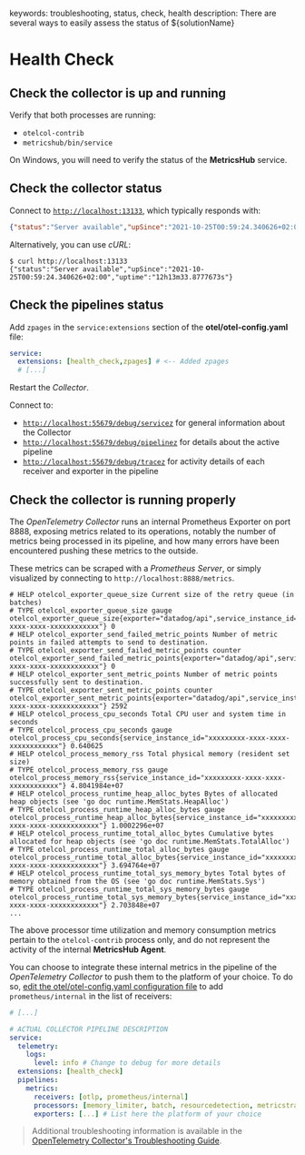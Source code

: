 keywords: troubleshooting, status, check, health
description: There are several ways to easily assess the status of ${solutionName}

# Health Check

<!-- MACRO{toc|fromDepth=1|toDepth=2|id=toc} -->

## Check the collector is up and running

Verify that both processes are running:

* `otelcol-contrib`
* `metricshub/bin/service`

On Windows, you will need to verify the status of the **MetricsHub** service.

## Check the collector status

Connect to [`http://localhost:13133`](http://localhost:13133), which typically responds with:

```json
{"status":"Server available","upSince":"2021-10-25T00:59:24.340626+02:00","uptime":"12h12m21.5832293s"}
```

Alternatively, you can use *cURL*:

```shell-session
$ curl http://localhost:13133
{"status":"Server available","upSince":"2021-10-25T00:59:24.340626+02:00","uptime":"12h13m33.8777673s"}
```

## Check the pipelines status

Add `zpages` in the `service:extensions` section of the **otel/otel-config.yaml** file:

```yaml
service:
  extensions: [health_check,zpages] # <-- Added zpages
  # [...]
```

Restart the *Collector*.

Connect to:

* [`http://localhost:55679/debug/servicez`](http://localhost:55679/debug/servicez) for general information about the Collector
* [`http://localhost:55679/debug/pipelinez`](http://localhost:55679/debug/pipelinez) for details about the active pipeline
* [`http://localhost:55679/debug/tracez`](http://localhost:55679/debug/tracez) for activity details of each receiver and exporter in the pipeline

## Check the collector is running properly

The *OpenTelemetry Collector* runs an internal Prometheus Exporter on port 8888, exposing metrics related to its operations, notably the number of metrics being processed in its pipeline, and how many errors have been encountered pushing these metrics to the outside.

These metrics can be scraped with a *Prometheus Server*, or simply visualized by connecting to `http://localhost:8888/metrics`.

```text
# HELP otelcol_exporter_queue_size Current size of the retry queue (in batches)
# TYPE otelcol_exporter_queue_size gauge
otelcol_exporter_queue_size{exporter="datadog/api",service_instance_id="xxxxxxxxx-xxxx-xxxx-xxxxxxxxxxxx"} 0
# HELP otelcol_exporter_send_failed_metric_points Number of metric points in failed attempts to send to destination.
# TYPE otelcol_exporter_send_failed_metric_points counter
otelcol_exporter_send_failed_metric_points{exporter="datadog/api",service_instance_id="xxxxxxxxx-xxxx-xxxx-xxxxxxxxxxxx"} 0
# HELP otelcol_exporter_sent_metric_points Number of metric points successfully sent to destination.
# TYPE otelcol_exporter_sent_metric_points counter
otelcol_exporter_sent_metric_points{exporter="datadog/api",service_instance_id="xxxxxxxxx-xxxx-xxxx-xxxxxxxxxxxx"} 2592
# HELP otelcol_process_cpu_seconds Total CPU user and system time in seconds
# TYPE otelcol_process_cpu_seconds gauge
otelcol_process_cpu_seconds{service_instance_id="xxxxxxxxx-xxxx-xxxx-xxxxxxxxxxxx"} 0.640625
# HELP otelcol_process_memory_rss Total physical memory (resident set size)
# TYPE otelcol_process_memory_rss gauge
otelcol_process_memory_rss{service_instance_id="xxxxxxxxx-xxxx-xxxx-xxxxxxxxxxxx"} 4.8041984e+07
# HELP otelcol_process_runtime_heap_alloc_bytes Bytes of allocated heap objects (see 'go doc runtime.MemStats.HeapAlloc')
# TYPE otelcol_process_runtime_heap_alloc_bytes gauge
otelcol_process_runtime_heap_alloc_bytes{service_instance_id="xxxxxxxxx-xxxx-xxxx-xxxxxxxxxxxx"} 1.0002296e+07
# HELP otelcol_process_runtime_total_alloc_bytes Cumulative bytes allocated for heap objects (see 'go doc runtime.MemStats.TotalAlloc')
# TYPE otelcol_process_runtime_total_alloc_bytes gauge
otelcol_process_runtime_total_alloc_bytes{service_instance_id="xxxxxxxxx-xxxx-xxxx-xxxxxxxxxxxx"} 3.694764e+07
# HELP otelcol_process_runtime_total_sys_memory_bytes Total bytes of memory obtained from the OS (see 'go doc runtime.MemStats.Sys')
# TYPE otelcol_process_runtime_total_sys_memory_bytes gauge
otelcol_process_runtime_total_sys_memory_bytes{service_instance_id="xxxxxxxxx-xxxx-xxxx-xxxxxxxxxxxx"} 2.703848e+07
...
```

The above processor time utilization and memory consumption metrics pertain to the `otelcol-contrib` process only, and do not represent the activity of the internal **MetricsHub Agent**.

You can choose to integrate these internal metrics in the pipeline of the *OpenTelemetry Collector* to push them to the platform of your choice. To do so, [edit the otel/otel-config.yaml configuration file](../configuration/configure-otel.md) to add `prometheus/internal` in the list of receivers:

```yaml
# [...]

# ACTUAL COLLECTOR PIPELINE DESCRIPTION
service:
  telemetry:
    logs:
      level: info # Change to debug for more details
  extensions: [health_check]
  pipelines:
    metrics:
      receivers: [otlp, prometheus/internal]
      processors: [memory_limiter, batch, resourcedetection, metricstransform]
      exporters: [...] # List here the platform of your choice
```

> Additional troubleshooting information is available in the [OpenTelemetry Collector's Troubleshooting Guide](https://github.com/open-telemetry/opentelemetry-collector/blob/main/docs/troubleshooting.md).